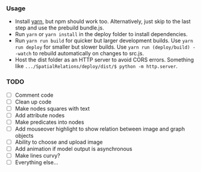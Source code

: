 ### Usage
- Install [yarn](https://yarnpkg.com/en/docs/install), but npm should work too. Alternatively, just skip to the last step and use the prebuild bundle.js.
- Run `yarn` or `yarn install` in the deploy folder to install dependencies.
- Run `yarn run build` for quicker but larger development builds. Use `yarn run deploy` for smaller but slower builds. Use `yarn run (deploy/build) --watch` to rebuild automatically on changes to src.js.
- Host the dist folder as an HTTP server to avoid CORS errors. Something like `.../SpatialRelations/deploy/dist/$ python -m http.server`.

### TODO
- [ ] Comment code
- [ ] Clean up code
- [ ] Make nodes squares with text
- [ ] Add attribute nodes
- [ ] Make predicates into nodes
- [ ] Add mouseover highlight to show relation between image and graph objects
- [ ] Ability to choose and upload image
- [ ] Add animation if model output is asynchronous
- [ ] Make lines curvy?
- [ ] Everything else...